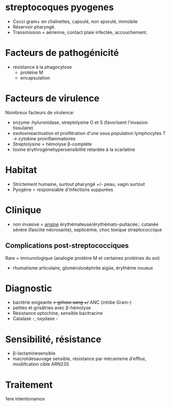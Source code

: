 # streptocoques pyogenes



- Cocci gram+ en chaînettes, capsulé, non sporulé, immobile 
- Réservoir pharyngé. 
- Transmission = aérienne, contact plaie infectée, accouchement. 


# Facteurs de pathogénicité


- résistance à la phagocytose 
    - protéine M 
    - encapsulation 


# Facteurs de virulence


Nombreux facteurs de virulence: 

- enzyme :hyluronidase, streptolysine O et S (favorisent l'invasion tissulaire) 
- exotoxineactivation et prolifération d'une sous population lymphocytes T -> cytokine proinflammatoires 
- Streptolysine = hémolyse β-complète 
- toxine érythrogènehypersensibilité retardée à la scarlatine 


# Habitat


- Strictement humaine, surtout pharyngé +/- peau, vagin surtout 
- Pyogène = responsiable d'infections suppurées 


# Clinique


- non invasive = [angine](#anginesnorgmd) érythémateuse/érythémato-pultacée,: cutanée sévère (fasciite nécrosante), septicémie, choc toxique streptococcique 


## Complications post-streptococciques


Rare = immunologique (analogie protéine M et certaines protéines du soi) 

- rhumatisme articulaire, glomérulonéphrite aigüe, érythème noueux 


# Diagnostic


- bactérie exigeante ~~> gélose sang +/~~ ANC (inhibe Gram-) 
- petites et grisâtries avec β-hémolyse 
- Résistance optochine, sensible bacitracine 
- Catalase -, oxydase - 


# Sensibilité, résistance


- β-lactaminesensible 
- macrolidesauvage sensible, résistance par mécanisme d'efflux,
  modiifcation cible ARN23S 


# Traitement


1ere intentionamox 

